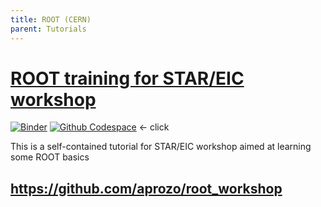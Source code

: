 ```yaml
---
title: ROOT (CERN)
parent: Tutorials
---
```


# [ROOT training for STAR/EIC workshop](https://github.com/aprozo/root_workshop/)

[![Binder](https://mybinder.org/badge_logo.svg)](https://mybinder.org/v2/gh/aprozo/binder_cern_root/main?urlpath=git-pull%3Frepo%3Dhttps%253A%252F%252Fgithub.com%252Faprozo%252Froot_workshop%26urlpath%3Dtree%252Froot_workshop%252F%26branch%3Dmain)
[![Github Codespace](https://img.shields.io/badge/open-GH_Codespaces-blue?logo=github)](https://codespaces.new/aprozo/root_workshop?quickstart=1) <- click

This is a self-contained tutorial for STAR/EIC workshop aimed at learning some ROOT basics

<https://github.com/aprozo/root_workshop>
---
